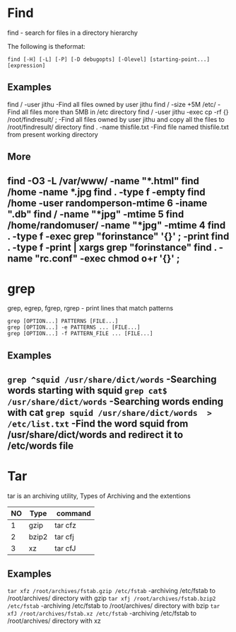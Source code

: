 # Find 
find - search for files in a directory hierarchy

The following is theformat:

```
find [-H] [-L] [-P] [-D debugopts] [-Olevel] [starting-point...] [expression]
```
## Examples
find / -user jithu  -Find all files owned by user jithu
find / -size +5M /etc/	-Find all files more than 5MB in /etc directory
find / -user jithu -exec cp -rf {} /root/findresult/ \;	 -Find all files owned by user jithu and copy all the files to /root/findresult/ directory
find . -name thisfile.txt -Find file named thisfile.txt from present working directory

## More
find -O3 -L /var/www/ -name "*.html"
find /home -name *.jpg
find . -type f -empty
find /home -user randomperson-mtime 6 -iname ".db"
find / -name "*jpg" -mtime 5
find /home/randomuser/ -name "*jpg" -mtime 4
find . -type f -exec grep "forinstance" '{}' \; -print
find . -type f -print | xargs grep "forinstance"
find . -name "rc.conf" -exec chmod o+r '{}' \;
---
# grep 

grep, egrep, fgrep, rgrep - print lines that match patterns

```
grep [OPTION...] PATTERNS [FILE...]
grep [OPTION...] -e PATTERNS ... [FILE...]
grep [OPTION...] -f PATTERN_FILE ... [FILE...]
```

## Examples
`grep ^squid /usr/share/dict/words`  -Searching words starting with squid
`grep cat$ /usr/share/dict/words`  -Searching words ending with cat
`grep squid /usr/share/dict/words  > /etc/list.txt`  -Find the word squid from /usr/share/dict/words and redirect it to /etc/words file
---
# Tar
tar is an archiving utility,
Types of  Archiving and the extentions

|NO | Type | command |
|---|---|---|
| 1 | gzip | tar cfz |
| 2 | bzip2 | tar cfj |
| 3 | xz | tar cfJ |

## Examples

`tar xfz /root/archives/fstab.gzip /etc/fstab`  -archiving /etc/fstab to /root/archives/ directory with gzip
`tar xfj /root/archives/fstab.bzip2 /etc/fstab` -archiving /etc/fstab to /root/archives/ directory with bzip
`tar xfJ /root/archives/fstab.xz /etc/fstab`    -archiving /etc/fstab to /root/archives/ directory with xz

